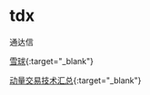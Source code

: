 # tdx
通达信



[雪球](https://xueqiu.com/u/baiwantubiao){:target="_blank"}

[动量交易技术汇总](https://xueqiu.com/3020923714/291880876){:target="_blank"}

